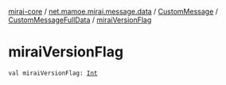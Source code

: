 [mirai-core](../../../index.md) / [net.mamoe.mirai.message.data](../../index.md) / [CustomMessage](../index.md) / [CustomMessageFullData](index.md) / [miraiVersionFlag](./mirai-version-flag.md)

# miraiVersionFlag

`val miraiVersionFlag: `[`Int`](https://kotlinlang.org/api/latest/jvm/stdlib/kotlin/-int/index.html)